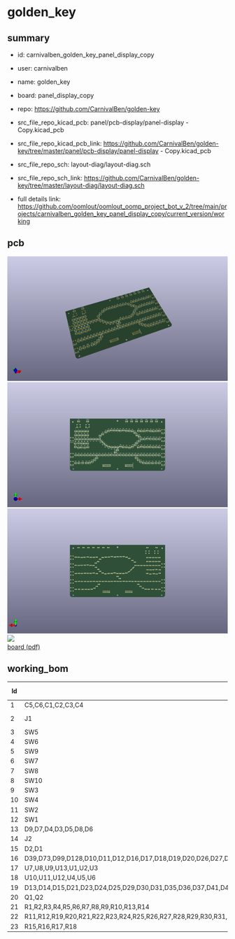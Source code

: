 # golden_key
 
## summary 
* id: carnivalben_golden_key_panel_display_copy
* user: carnivalben
* name: golden_key
* board: panel_display_copy
* repo: https://github.com/CarnivalBen/golden-key
* src_file_repo_kicad_pcb: panel/pcb-display/panel-display - Copy.kicad_pcb
* src_file_repo_kicad_pcb_link: https://github.com/CarnivalBen/golden-key/tree/master/panel/pcb-display/panel-display - Copy.kicad_pcb


* src_file_repo_sch: layout-diag/layout-diag.sch
* src_file_repo_sch_link: https://github.com/CarnivalBen/golden-key/tree/master/layout-diag/layout-diag.sch
* full details link: https://github.com/oomlout/oomlout_oomp_project_bot_v_2/tree/main/projects/carnivalben_golden_key_panel_display_copy/current_version/working  


## pcb  
![](working_3d_600.png) 
![](working_3d_front_600.png)  
![](working_3d_back_600.png)  
![](working_600.png)  
[board (pdf)](working.pdf)  

## working_bom
| Id | Designator | Footprint | Quantity | Designation | Supplier and ref |  | None | 
| --- | --- | --- | --- | --- | --- | --- | --- | 
| 1 | C5,C6,C1,C2,C3,C4 | C_Disc_D3.0mm_W1.6mm_P2.50mm | 6 | 10nF |  |  | [''] | 
| 2 | J1 | Pin_Header_Straight_2x06_Pitch2.54mm | 1 | PUSH-BUTTON |  |  | [''] | 
| 3 | SW5 | SW_PUSH_6mm_4pin | 1 | BUTTON B |  |  | [''] | 
| 4 | SW6 | SW_PUSH_6mm_4pin | 1 | BUTTON C |  |  | [''] | 
| 5 | SW9 | SW_PUSH_6mm_4pin | 1 | BUTTON H |  |  | [''] | 
| 6 | SW7 | SW_PUSH_6mm_4pin | 1 | BUTTON G |  |  | [''] | 
| 7 | SW8 | SW_PUSH_6mm_4pin | 1 | BUTTON D |  |  | [''] | 
| 8 | SW10 | SW_PUSH_6mm_4pin | 1 | BUTTON E |  |  | [''] | 
| 9 | SW3 | SW_PUSH_6mm_4pin | 1 | BUTTON A |  |  | [''] | 
| 10 | SW4 | SW_PUSH_6mm_4pin | 1 | BUTTON F |  |  | [''] | 
| 11 | SW2 | SW_PUSH_6mm_4pin | 1 | BUTTON J |  |  | [''] | 
| 12 | SW1 | SW_PUSH_6mm_4pin | 1 | BUTTON I |  |  | [''] | 
| 13 | D9,D7,D4,D3,D5,D8,D6 | LED_D5.0mm | 7 | WHITE |  |  | [''] | 
| 14 | J2 | Pin_Header_Straight_2x06_Pitch2.54mm | 1 | POWER |  |  | [''] | 
| 15 | D2,D1 | LED_D5.0mm | 2 | YELLOW |  |  | [''] | 
| 16 | D39,D73,D99,D128,D10,D11,D12,D16,D17,D18,D19,D20,D26,D27,D28,D32,D33,D34,D38,D40,D44,D45,D46,D47,D48,D56,D57,D58,D59,D60,D62,D72,D74,D75,D76,D77,D84,D85,D86,D87,D90,D91,D92,D93,D98,D100,D101,D107,D108,D109,D110,D114,D115,D116,D121,D122,D125,D127,D129,D130,D131,D139,D140,D141,D142,D117,D22 | LED_D5.0mm | 67 | GREEN |  |  | [''] | 
| 17 | U7,U8,U9,U13,U1,U2,U3 | DIP-16_W7.62mm_LongPads | 7 | ULN2003A |  |  | [''] | 
| 18 | U10,U11,U12,U4,U5,U6 | DIP-16_W7.62mm_LongPads | 6 | 74HC595 |  |  | [''] | 
| 19 | D13,D14,D15,D21,D23,D24,D25,D29,D30,D31,D35,D36,D37,D41,D43,D50,D51,D52,D53,D54,D55,D61,D63,D64,D66,D67,D68,D69,D70,D71,D78,D79,D80,D81,D82,D83,D88,D89,D94,D95,D96,D97,D102,D103,D104,D105,D106,D111,D112,D113,D118,D119,D120,D123,D124,D132,D133,D134,D135,D136,D137,D144,D65 | LED_D5.0mm | 63 | RED |  |  | [''] | 
| 20 | Q1,Q2 | TO-92_Inline_Wide | 2 | 2N2222 |  |  | [''] | 
| 21 | R1,R2,R3,R4,R5,R6,R7,R8,R9,R10,R13,R14 | R_Axial_DIN0207_L6.3mm_D2.5mm_P10.16mm_Horizontal | 12 | 10K |  |  | [''] | 
| 22 | R11,R12,R19,R20,R21,R22,R23,R24,R25,R26,R27,R28,R29,R30,R31,R32,R33,R34,R35,R36,R37,R38,R39,R40,R41,R42,R43,R44,R45,R46,R47,R48,R49,R50,R51,R52,R53,R54,R55,R56,R57,R58,R59,R60,R61,R62,R63,R64,R65,R66,R67,R68 | R_Axial_DIN0207_L6.3mm_D2.5mm_P10.16mm_Horizontal | 52 | 4.7K |  |  | [''] | 
| 23 | R15,R16,R17,R18 | R_Axial_DIN0207_L6.3mm_D2.5mm_P10.16mm_Horizontal | 4 | 400R |  |  | [''] | 




